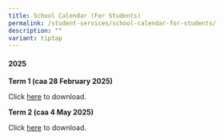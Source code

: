 ```yaml
---
title: School Calendar (For Students)
permalink: /student-services/school-calendar-for-students/
description: ""
variant: tiptap
---
```

<h4><strong>2025</strong></h4>
<p><strong>Term 1 (caa 28 February 2025)</strong>
</p>
<p>Click <a href="/files/2025/Student_Calendar_2025_Term1_caa_28_Feb_2025.pdf" rel="noopener noreferrer nofollow" target="_blank">here</a> to
download.</p>
<p><strong>Term 2 (caa 4 May 2025)</strong>
</p>
<p>Click <a href="/files/2025/Student_Calendar_2025_Term2_caa_4_May_2025.pdf" rel="noopener noreferrer nofollow" target="_blank">here</a> to
download.</p>